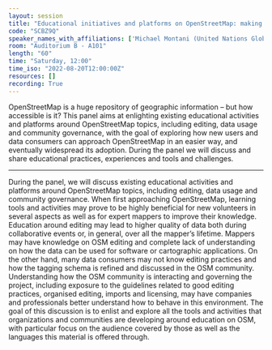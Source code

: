 ```yaml
---
layout: session
title: "Educational initiatives and platforms on OpenStreetMap: making open data more accessible"
code: "SCBZ9Q"
speaker_names_with_affiliations: ['Michael Montani (United Nations Global Service Center / UN Mappers)']
room: "Auditorium B - A101"
length: "60"
time: "Saturday, 12:00"
time_iso: "2022-08-20T12:00:00Z"
resources: []
recording: True
---
```


OpenStreetMap is a huge repository of geographic information – but how accessible is it? This panel aims at enlighting existing educational activities and platforms around OpenStreetMap topics, including editing, data usage and community governance, with the goal of exploring how new users and data consumers can approach OpenStreetMap in an easier way, and eventually widespread its adoption. During the panel we will discuss and share educational practices, experiences and tools and challenges.

<hr>

During the panel, we will discuss existing educational activities and platforms around OpenStreetMap topics, including editing, data usage and community governance. When first approaching OpenStreetMap, learning tools and activities may prove to be highly beneficial for new volunteers in several aspects as well as for expert mappers to improve their knowledge.
 Education around editing may lead to higher quality of data both during collaborative events or, in general, over all the mapper’s lifetime.
Mappers may have knowledge on OSM editing and complete lack of understanding on how the data can be used for software or cartographic applications. On the other hand, many data consumers may not know editing practices and how the tagging schema is refined and discussed in the OSM community. 
Understanding how the OSM community is interacting and governing the project, including exposure to the guidelines related to good editing practices, organised editing, imports and licensing, may have companies and professionals better understand how to behave in this environment.
The goal of this discussion is to enlist and explore all the tools and activities that organizations and communities are developing around education on OSM, with particular focus on the audience covered by those as well as the languages this material is offered through.

